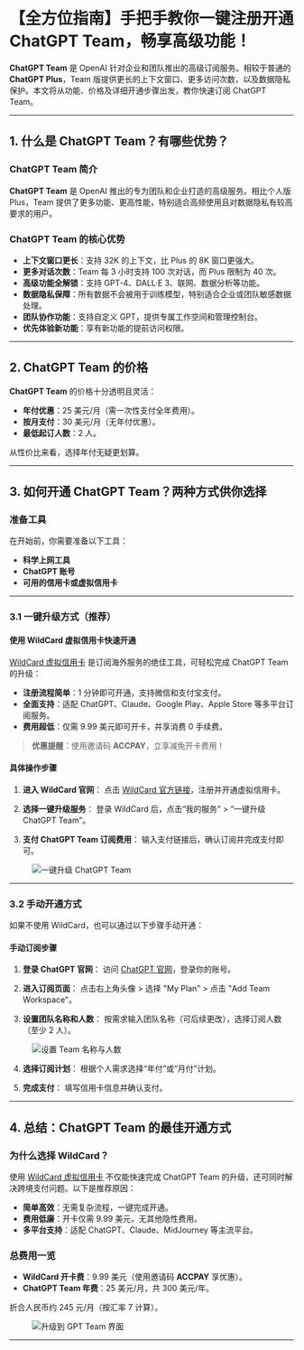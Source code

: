 # 【全方位指南】手把手教你一键注册开通 ChatGPT Team，畅享高级功能！

**ChatGPT Team** 是 OpenAI 针对企业和团队推出的高级订阅服务。相较于普通的 **ChatGPT Plus**，Team 版提供更长的上下文窗口、更多访问次数，以及数据隐私保护。本文将从功能、价格及详细开通步骤出发，教你快速订阅 ChatGPT Team。

---

## **1. 什么是 ChatGPT Team？有哪些优势？**

### **ChatGPT Team 简介**

**ChatGPT Team** 是 OpenAI 推出的专为团队和企业打造的高级服务。相比个人版 Plus，Team 提供了更多功能、更高性能，特别适合高频使用且对数据隐私有较高要求的用户。

### **ChatGPT Team 的核心优势**

- **上下文窗口更长**：支持 32K 的上下文，比 Plus 的 8K 窗口更强大。
- **更多对话次数**：Team 每 3 小时支持 100 次对话，而 Plus 限制为 40 次。
- **高级功能全解锁**：支持 GPT-4、DALL·E 3、联网、数据分析等功能。
- **数据隐私保障**：所有数据不会被用于训练模型，特别适合企业或团队敏感数据处理。
- **团队协作功能**：支持自定义 GPT，提供专属工作空间和管理控制台。
- **优先体验新功能**：享有新功能的提前访问权限。

---

## **2. ChatGPT Team 的价格**

**ChatGPT Team** 的价格十分透明且灵活：

- **年付优惠**：25 美元/月（需一次性支付全年费用）。
- **按月支付**：30 美元/月（无年付优惠）。
- **最低起订人数**：2 人。

从性价比来看，选择年付无疑更划算。

---

## **3. 如何开通 ChatGPT Team？两种方式供你选择**

### **准备工具**

在开始前，你需要准备以下工具：

- **科学上网工具**
- **ChatGPT 账号**
- **可用的信用卡或虚拟信用卡**



---

### **3.1 一键升级方式（推荐）**

#### **使用 WildCard 虚拟信用卡快速开通**

[WildCard 虚拟信用卡](https://bit.ly/bewildcard) 是订阅海外服务的绝佳工具，可轻松完成 ChatGPT Team 的升级：

- **注册流程简单**：1 分钟即可开通，支持微信和支付宝支付。
- **全面支持**：适配 ChatGPT、Claude、Google Play、Apple Store 等多平台订阅服务。
- **费用超低**：仅需 9.99 美元即可开卡，并享消费 0 手续费。

> **优惠提醒**：使用邀请码 **ACCPAY**，立享减免开卡费用！

#### **具体操作步骤**

1. **进入 WildCard 官网**：
   点击 [WildCard 官方链接](https://bit.ly/bewildcard)，注册并开通虚拟信用卡。
   
2. **选择一键升级服务**：
   登录 WildCard 后，点击“我的服务” > “一键升级 ChatGPT Team”。

3. **支付 ChatGPT Team 订阅费用**：
   输入支付链接后，确认订阅并完成支付即可。

<figure>
<img src="https://xinyuweb.oss-cn-beijing.aliyuncs.com/img2024/202403112335303.png" alt="一键升级 ChatGPT Team">
</figure>

---

### **3.2 手动开通方式**

如果不使用 WildCard，也可以通过以下步骤手动开通：

#### **手动订阅步骤**

1. **登录 ChatGPT 官网**：
   访问 [ChatGPT 官网](https://chat.openai.com)，登录你的账号。

2. **进入订阅页面**：
   点击右上角头像 > 选择 "My Plan" > 点击 "Add Team Workspace"。

3. **设置团队名称和人数**：
   按需求输入团队名称（可后续更改），选择订阅人数（至少 2 人）。

<figure>
<img src="https://xinyuweb.oss-cn-beijing.aliyuncs.com/img2024/202403112338629.png" alt="设置 Team 名称与人数">
</figure>

4. **选择订阅计划**：
   根据个人需求选择“年付”或“月付”计划。

5. **完成支付**：
   填写信用卡信息并确认支付。

---

## **4. 总结：ChatGPT Team 的最佳开通方式**

### **为什么选择 WildCard？**

使用 [WildCard 虚拟信用卡](https://bit.ly/bewildcard) 不仅能快速完成 ChatGPT Team 的升级，还可同时解决跨境支付问题。以下是推荐原因：

- **简单高效**：无需复杂流程，一键完成开通。
- **费用低廉**：开卡仅需 9.99 美元，无其他隐性费用。
- **多平台支持**：适配 ChatGPT、Claude、MidJourney 等主流平台。

### **总费用一览**

- **WildCard 开卡费**：9.99 美元（使用邀请码 **ACCPAY** 享优惠）。
- **ChatGPT Team 年费**：25 美元/月，共 300 美元/年。

折合人民币约 245 元/月（按汇率 7 计算）。

<figure>
<img src="https://xinyuweb.oss-cn-beijing.aliyuncs.com/img2024/202403112336770.png" alt="升级到 GPT Team 界面">
</figure>

---


